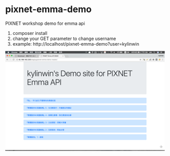 # pixnet-emma-demo
PIXNET workshop demo for emma api


1. composer install
2. change your GET parameter to change username
3. example: http://localhost/pixnet-emma-demo?user=kylinwin


![Example image](https://github.com/kylinfish/pixnet-emma-demo/blob/master/example.png)
